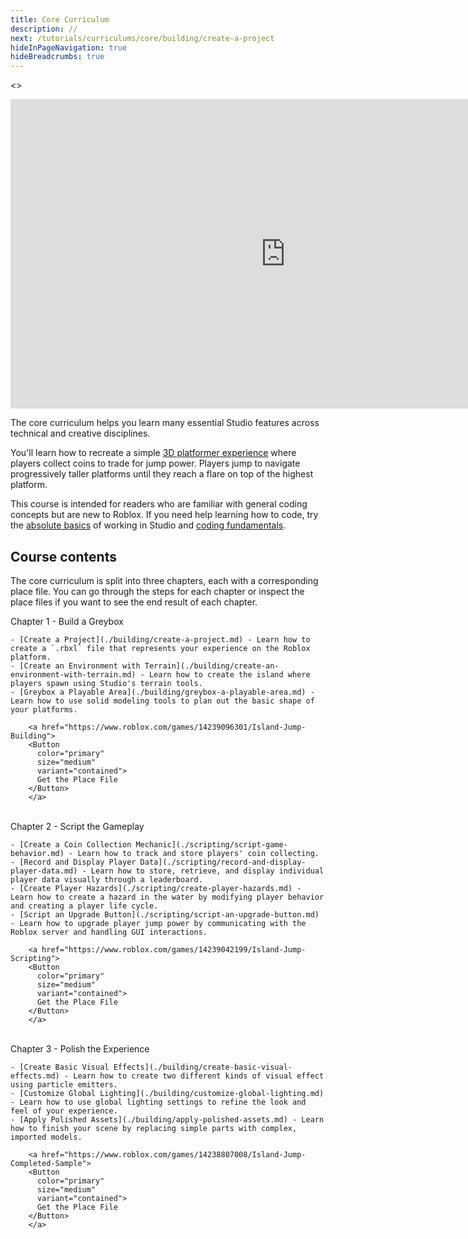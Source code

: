 ```yaml
---
title: Core Curriculum
description: //
next: /tutorials/curriculums/core/building/create-a-project
hideInPageNavigation: true
hideBreadcrumbs: true
---
```


<>
<Grid
    alignItems="stretch"
    container
    direction="row">

<Grid item Large={7} XSmall={12} direction="column">

<div class="container"
style={{position: "relative", paddingBottom: "56.25%", height: 0}}>
<iframe width="880" height="495" src="https://www.youtube-nocookie.com/embed/zi0hIuPDyWc" title="YouTube video player" frameborder="0" allow="accelerometer; autoplay; clipboard-write; encrypted-media; gyroscope; picture-in-picture; web-share" allowfullscreen style={{position: "absolute", top: 0, left: 0, width: "95%", height: "95%"}}></iframe>
</div>

</Grid>

<Grid item Large={5} XSmall={12} direction="column">

The core curriculum helps you learn many essential Studio features across
technical and creative disciplines.

You'll learn how to recreate a simple [3D platformer
experience](https://www.roblox.com/games/14238807008) where players collect
coins to trade for jump power. Players jump to navigate progressively taller
platforms until they reach a flare on top of the highest platform.

This course is intended for readers who are familiar
with general coding concepts but are new to Roblox. If you need help learning
how to code, try the [absolute basics](../../first-experience/index.md) of working in Studio and
[coding fundamentals](../../fundamentals/coding-1/coding-fundamentals.md).
</Grid>

</Grid>
</>

## Course contents

The core curriculum is split into three chapters, each with a
corresponding place file. You can go through the steps for each chapter or
inspect the place files if you want to see the end result of each chapter.

   <BaseAccordion>
   <AccordionSummary>
      <Typography variant="h4">Chapter 1 - Build a Greybox</Typography>
   </AccordionSummary>
   <AccordionDetails>

    - [Create a Project](./building/create-a-project.md) - Learn how to create a `.rbxl` file that represents your experience on the Roblox platform.
    - [Create an Environment with Terrain](./building/create-an-environment-with-terrain.md) - Learn how to create the island where players spawn using Studio's terrain tools.
    - [Greybox a Playable Area](./building/greybox-a-playable-area.md) - Learn how to use solid modeling tools to plan out the basic shape of your platforms.

        <a href="https://www.roblox.com/games/14239096301/Island-Jump-Building">
        <Button
          color="primary"
          size="medium"
          variant="contained">
          Get the Place File
        </Button>
        </a>

   </AccordionDetails>
   </BaseAccordion>

   <br />

   <BaseAccordion>
   <AccordionSummary>
      <Typography variant="h4">Chapter 2 - Script the Gameplay</Typography>
   </AccordionSummary>
   <AccordionDetails>

    - [Create a Coin Collection Mechanic](./scripting/script-game-behavior.md) - Learn how to track and store players' coin collecting.
    - [Record and Display Player Data](./scripting/record-and-display-player-data.md) - Learn how to store, retrieve, and display individual player data visually through a leaderboard.
    - [Create Player Hazards](./scripting/create-player-hazards.md) - Learn how to create a hazard in the water by modifying player behavior and creating a player life cycle.
    - [Script an Upgrade Button](./scripting/script-an-upgrade-button.md) - Learn how to upgrade player jump power by communicating with the Roblox server and handling GUI interactions.

        <a href="https://www.roblox.com/games/14239042199/Island-Jump-Scripting">
        <Button
          color="primary"
          size="medium"
          variant="contained">
          Get the Place File
        </Button>
        </a>

   </AccordionDetails>
   </BaseAccordion>

   <br />

   <BaseAccordion>
   <AccordionSummary>
      <Typography variant="h4">Chapter 3 - Polish the Experience</Typography>
   </AccordionSummary>
   <AccordionDetails>

    - [Create Basic Visual Effects](./building/create-basic-visual-effects.md) - Learn how to create two different kinds of visual effect using particle emitters.
    - [Customize Global Lighting](./building/customize-global-lighting.md) - Learn how to use global lighting settings to refine the look and feel of your experience.
    - [Apply Polished Assets](./building/apply-polished-assets.md) - Learn how to finish your scene by replacing simple parts with complex, imported models.

        <a href="https://www.roblox.com/games/14238807008/Island-Jump-Completed-Sample">
        <Button
          color="primary"
          size="medium"
          variant="contained">
          Get the Place File
        </Button>
        </a>

   </AccordionDetails>
   </BaseAccordion>

